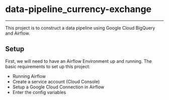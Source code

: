 # data-pipeline_currency-exchange

---

This project is to construct a data pipeline using Google Cloud BigQuery and Airflow.

## Setup

First, we will need to have an Airflow Environment up and running. The basic requirements to set up this project:

* Running Airflow
* Create a service account (Cloud Console)
* Setup a Google Cloud Connection in Airflow
* Enter the config variables
